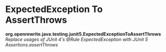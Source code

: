 # ExpectedException To AssertThrows

**org.openrewrite.java.testing.junit5.ExpectedExceptionToAssertThrows**  
_Replace usages of JUnit 4's @Rule ExpectedException with JUnit 5 Assertions.assertThrows_

